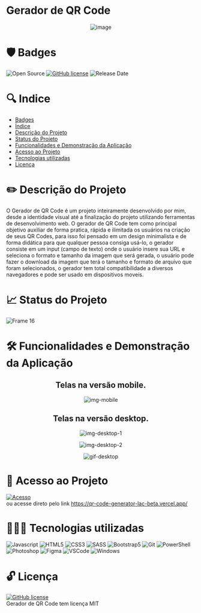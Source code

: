 # Gerador de QR Code


 <p align="center">
  <img src="https://user-images.githubusercontent.com/108281436/192785470-939849cc-21be-4737-8577-61392e1fd94b.png" alt="image"/>
</p>


# 🛡️ Badges
![Open Source](https://img.shields.io/badge/OpenSource-%E2%9D%A4-green)
[![GitHub license](https://img.shields.io/github/license/Naereen/StrapDown.js.svg)](https://github.com/Naereen/StrapDown.js/blob/master/LICENSE)
![Release Date](https://img.shields.io/badge/release%20date-september-green)

# 🔍 Indice

* [Badges](#Badges)
* [Índice](#Índice)
* [Descrição do Projeto](https://github.com/elielgomes/Projeto-Gerador-QRCode/blob/main/README.md#%EF%B8%8F-descri%C3%A7%C3%A3o-do-projeto)
* [Status do Projeto](https://github.com/elielgomes/Projeto-Gerador-QRCode/blob/main/README.md#-status-do-projeto)
* [Funcionalidades e Demonstração da Aplicação](https://github.com/elielgomes/Projeto-Gerador-QRCode/blob/main/README.md#%EF%B8%8F-funcionalidades-e-demonstra%C3%A7%C3%A3o-da-aplica%C3%A7%C3%A3o)
* [Acesso ao Projeto](https://github.com/elielgomes/Projeto-Gerador-QRCode/blob/main/README.md#-acesso-ao-projeto)
* [Tecnologias utilizadas](https://github.com/elielgomes/Projeto-Gerador-QRCode/blob/main/README.md#-tecnologias-utilizadas)
* [Licença](https://github.com/elielgomes/Projeto-Gerador-QRCode/blob/main/README.md#-licen%C3%A7a)


# ✏️ Descrição do Projeto

 O Gerador de QR Code é um projeto inteiramente desenvolvido por mim, desde a identidade visual até a finalização do projeto utilizando ferramentas de desenvolvimento web. O gerador de QR Code tem como principal objetivo auxiliar de forma pratica, rápida e ilimitada os usuários na criação de seus QR Codes, para isso foi pensado em um design minimalista e de forma didática para que qualquer pessoa consiga usá-lo, o gerador consiste em um input (campo de texto) onde o usuário insere sua URL e seleciona o formato e tamanho da imagem que será gerada, o usuário pode fazer o download da imagem que terá o tamanho e formato de arquivo que foram selecionados, o gerador tem total compatibilidade a diversos navegadores e pode ser usado em dispositivos moveis. 

# 📈 Status do Projeto
![Frame 16](https://user-images.githubusercontent.com/108281436/192803852-d0a0e110-a351-4eb9-ad0e-95cb36a0bb49.png)

# 🛠️ Funcionalidades e Demonstração da Aplicação
<h2 align="center">
Telas na versão mobile.
 </h2>
<p align="center">
<img src="https://user-images.githubusercontent.com/108281436/192845439-d4abbd94-ff53-4a8f-a9da-a8bc6d77f47f.png" alt="img-mobile"/>
</p>

<h2 align="center">
Telas na versão desktop.
</h2>

<p align="center">
<img src="https://user-images.githubusercontent.com/108281436/192850164-f5bbb47e-42ab-498c-b641-f27dc777e285.png" alt="img-desktop-1"/>
</p>

<p align="center">
<img src="https://user-images.githubusercontent.com/108281436/192851130-dd9b9f97-50b3-4b56-a70c-526282d14167.png" alt="img-desktop-2"/>
</p>

<p align="center">
<img src="https://user-images.githubusercontent.com/108281436/193058068-a07c8da8-2ba7-4923-81df-d157ba96ceb3.gif" alt="gif-desktop"/>
</p>


# 🔑 Acesso ao Projeto
[![Acesso](https://user-images.githubusercontent.com/108281436/192802838-0c7abeda-f41a-4c34-86c7-ead30e2b223c.png)](https://qr-code-generator-lac-beta.vercel.app/) <br>
ou acesse direto pelo link https://qr-code-generator-lac-beta.vercel.app/

# 👨🏻‍💻 Tecnologias utilizadas

![Javascript](https://img.shields.io/badge/JavaScript-F7DF1E?style=for-the-badge&logo=javascript&logoColor=black)
![HTML5](https://img.shields.io/badge/HTML5-E34F26?style=for-the-badge&logo=html5&logoColor=white)
![CSS3](https://img.shields.io/badge/CSS3-1572B6?style=for-the-badge&logo=css3&logoColor=white)
![SASS](https://img.shields.io/badge/Sass-CC6699?style=for-the-badge&logo=sass&logoColor=white)
![Bootstrap5](https://img.shields.io/badge/Bootstrap-563D7C?style=for-the-badge&logo=bootstrap&logoColor=white)
![Git](https://img.shields.io/badge/Git-E34F26?style=for-the-badge&logo=git&logoColor=white)
![PowerShell](https://img.shields.io/badge/Powershell-2CA5E0?style=for-the-badge&logo=powershell&logoColor=white)
<br>
![Photoshop](https://img.shields.io/badge/Adobe%20Photoshop-31A8FF?style=for-the-badge&logo=Adobe%20Photoshop&logoColor=black)
![Figma](https://img.shields.io/badge/Figma-F24E1E?style=for-the-badge&logo=figma&logoColor=white)
![VSCode](https://img.shields.io/badge/Visual_Studio_Code-0078D4?style=for-the-badge&logo=visual%20studio%20code&logoColor=white)
![Windows](https://img.shields.io/badge/Windows-0078D6?style=for-the-badge&logo=windows&logoColor=white)

# 🔓 Licença
[![GitHub license](https://img.shields.io/github/license/Naereen/StrapDown.js.svg)](https://github.com/Naereen/StrapDown.js/blob/master/LICENSE) <br>
Gerador de QR Code tem licença MIT
